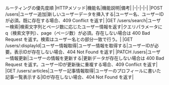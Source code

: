 ルーティングの優先度順
|HTTPメソッド|機能名|機能説明|備考|
|-|-|-|-|
|POST /users|ユーザー追加|新しいユーザーデータを挿入する|ユーザー名、ユーザーIDが必須。既に存在する場合、409 Conflict を返す|
|GET /users/search|ユーザー検索|検索文字列とページ数に応じたユーザー情報を返す|クエリパラメータにq（検索文字列）、page（ページ数）が必須。存在しない場合は 400 Bad Request を返す。検索はユーザー名との部分一致で行う。|
|GET /users/:displayId|ユーザー情報取得|ユーザー情報を取得する|ユーザーIDが必要。表示IDが存在しない場合、404 Not Found を返す|
|PATCH /users|ユーザー情報更新|ユーザーの情報を更新する|更新データが存在しない場合は 400 Bad Request を返す。ユーザーIDが更新後に重複する場合、409 Conflict を返す|
|GET /users/:articles|ユーザー記事情報取得|ユーザーのプロフィールに書いた記事一覧表示する|IDが存在しない場合、404 Not Found を返す|
